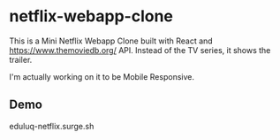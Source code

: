 # netflix-webapp-clone

This is a Mini Netflix Webapp Clone built with React and https://www.themoviedb.org/ API. Instead of the TV series, it shows the trailer.

I'm actually working on it to be Mobile Responsive.

## Demo
eduluq-netflix.surge.sh
